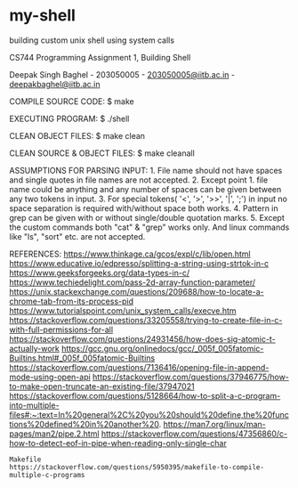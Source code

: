 # my-shell
building custom unix shell using system calls

CS744 Programming Assignment 1, Building Shell

Deepak Singh Baghel - 203050005 - 203050005@iitb.ac.in - deepakbaghel@iitb.ac.in

COMPILE SOURCE CODE:
	$ make

EXECUTING PROGRAM:
	$ ./shell
	
CLEAN OBJECT FILES:
	$ make clean

CLEAN SOURCE & OBJECT FILES:
	$ make cleanall

ASSUMPTIONS FOR PARSING INPUT:
	1. File name should not have spaces and single quotes in file names are not accepted.
	2. Except point 1. file name could be anything and any number of spaces can be given between any two tokens in input.
	3. For special tokens( '<', '>', '>>', '|', ';') in input no space separation is required with/without space both works.
	4. Pattern in grep can be given with or without single/double quotation marks.
	5. Except the custom commands both "cat" & "grep" works only. And linux commands like "ls", "sort" etc. are not accepted.

REFERENCES:
	https://www.thinkage.ca/gcos/expl/c/lib/open.html
	https://www.educative.io/edpresso/splitting-a-string-using-strtok-in-c
	https://www.geeksforgeeks.org/data-types-in-c/
	https://www.techiedelight.com/pass-2d-array-function-parameter/
	https://unix.stackexchange.com/questions/209688/how-to-locate-a-chrome-tab-from-its-process-pid
	https://www.tutorialspoint.com/unix_system_calls/execve.htm
	https://stackoverflow.com/questions/33205558/trying-to-create-file-in-c-with-full-permissions-for-all
	https://stackoverflow.com/questions/24931456/how-does-sig-atomic-t-actually-work
	https://gcc.gnu.org/onlinedocs/gcc/_005f_005fatomic-Builtins.html#_005f_005fatomic-Builtins	
	https://stackoverflow.com/questions/7136416/opening-file-in-append-mode-using-open-api
	https://stackoverflow.com/questions/37946775/how-to-make-open-truncate-an-existing-file/37947021
	https://stackoverflow.com/questions/5128664/how-to-split-a-c-program-into-multiple-files#:~:text=In%20general%2C%20you%20should%20define,the%20functions%20defined%20in%20another%20.
	https://man7.org/linux/man-pages/man2/pipe.2.html
	https://stackoverflow.com/questions/47356860/c-how-to-detect-eof-in-pipe-when-reading-only-single-char

	Makefile
	https://stackoverflow.com/questions/5950395/makefile-to-compile-multiple-c-programs

